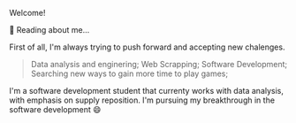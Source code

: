 Welcome!

📖 Reading about me...

First of all, I'm always trying to push forward and accepting new chalenges.
> Data analysis and enginering;
> Web Scrapping;
> Software Development;
> Searching new ways to gain more time to play games;

I'm a software development student that currenty works with data analysis, with emphasis on supply reposition. 
I'm pursuing my breakthrough in the software development 😄

